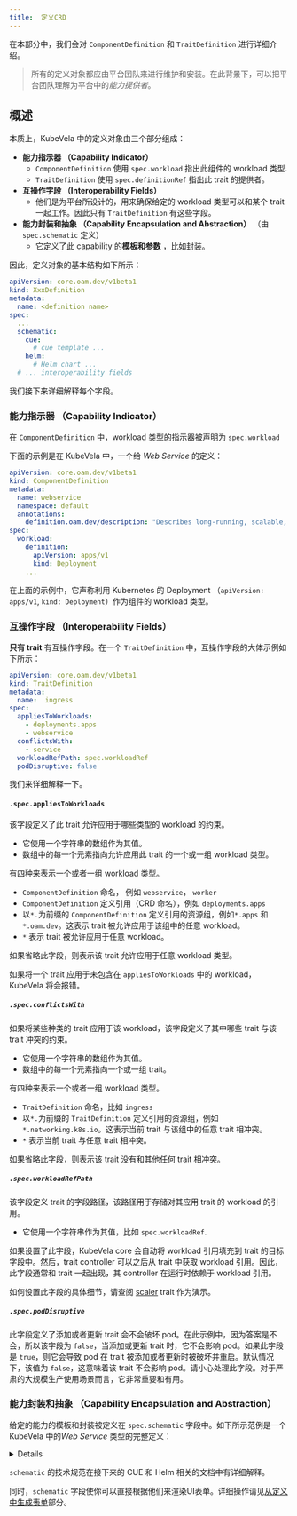 ```yaml
---
title:  定义CRD
---
```


在本部分中，我们会对 `ComponentDefinition` 和 `TraitDefinition` 进行详细介绍。

> 所有的定义对象都应由平台团队来进行维护和安装。在此背景下，可以把平台团队理解为平台中的*能力提供者*。

## 概述

本质上，KubeVela 中的定义对象由三个部分组成：

- **能力指示器 （Capability Indicator）**
  - `ComponentDefinition` 使用 `spec.workload` 指出此组件的 workload 类型.
  - `TraitDefinition` 使用 `spec.definitionRef` 指出此 trait 的提供者。
- **互操作字段 （Interoperability Fields）**
  - 他们是为平台所设计的，用来确保给定的 workload 类型可以和某个 trait 一起工作。因此只有 `TraitDefinition` 有这些字段。
- **能力封装和抽象 （Capability Encapsulation and Abstraction）** （由 `spec.schematic` 定义）
  - 它定义了此 capability 的**模板和参数** ，比如封装。

因此，定义对象的基本结构如下所示：

```yaml
apiVersion: core.oam.dev/v1beta1
kind: XxxDefinition
metadata:
  name: <definition name>
spec:
  ...
  schematic:
    cue:
      # cue template ...
    helm:
      # Helm chart ...
  # ... interoperability fields
```

我们接下来详细解释每个字段。

### 能力指示器 （Capability Indicator）

在 `ComponentDefinition` 中，workload 类型的指示器被声明为 `spec.workload`

下面的示例是在 KubeVela 中，一个给 *Web Service* 的定义：

```yaml
apiVersion: core.oam.dev/v1beta1
kind: ComponentDefinition
metadata:
  name: webservice
  namespace: default
  annotations:
    definition.oam.dev/description: "Describes long-running, scalable, containerized services that have a stable network endpoint to receive external network traffic from customers."
spec:
  workload:
    definition:
      apiVersion: apps/v1
      kind: Deployment
    ...        
```

在上面的示例中，它声称利用 Kubernetes 的 Deployment （`apiVersion: apps/v1`, `kind: Deployment`）作为组件的 workload 类型。

### 互操作字段 （Interoperability Fields）

**只有 trait** 有互操作字段。在一个 `TraitDefinition` 中，互操作字段的大体示例如下所示：

```yaml
apiVersion: core.oam.dev/v1beta1
kind: TraitDefinition
metadata:
  name:  ingress
spec:
  appliesToWorkloads: 
    - deployments.apps
    - webservice
  conflictsWith: 
    - service
  workloadRefPath: spec.workloadRef
  podDisruptive: false
```

我们来详细解释一下。

#### `.spec.appliesToWorkloads`

该字段定义了此 trait 允许应用于哪些类型的 workload 的约束。

- 它使用一个字符串的数组作为其值。
- 数组中的每一个元素指向允许应用此 trait 的一个或一组 workload 类型。

有四种来表示一个或者一组 workload 类型。

- `ComponentDefinition` 命名， 例如 `webservice`， `worker`
- `ComponentDefinition` 定义引用（CRD 命名），例如 `deployments.apps`
- 以`*.`为前缀的 `ComponentDefinition` 定义引用的资源组，例如`*.apps` 和 `*.oam.dev`。这表示 trait 被允许应用于该组中的任意 workload。
- `*` 表示 trait 被允许应用于任意 workload。

如果省略此字段，则表示该 trait 允许应用于任意 workload 类型。

如果将一个 trait 应用于未包含在 `appliesToWorkloads` 中的 workload，KubeVela 将会报错。

##### `.spec.conflictsWith`

如果将某些种类的 trait 应用于该 workload，该字段定义了其中哪些 trait 与该 trait 冲突的约束。

- 它使用一个字符串的数组作为其值。
- 数组中的每一个元素指向一个或一组 trait。

有四种来表示一个或者一组 workload 类型。

- `TraitDefinition` 命名，比如 `ingress`
- 以`*.`为前缀的 `TraitDefinition` 定义引用的资源组，例如`*.networking.k8s.io`。这表示当前 trait 与该组中的任意 trait 相冲突。
- `*` 表示当前 trait 与任意 trait 相冲突。

如果省略此字段，则表示该 trait 没有和其他任何 trait 相冲突。

##### `.spec.workloadRefPath`

该字段定义 trait 的字段路径，该路径用于存储对其应用 trait 的 workload 的引用。

- 它使用一个字符串作为其值，比如 `spec.workloadRef`.

如果设置了此字段，KubeVela core 会自动将 workload 引用填充到 trait 的目标字段中。然后，trait controller 可以之后从 trait 中获取 workload 引用。因此，此字段通常和 trait 一起出现，其 controller 在运行时依赖于 workload 引用。

如何设置此字段的具体细节，请查阅 [scaler](https://github.com/oam-dev/kubevela/blob/master/charts/vela-core/templates/defwithtemplate/manualscale.yaml) trait 作为演示。

##### `.spec.podDisruptive`

此字段定义了添加或者更新 trait 会不会破坏 pod。在此示例中，因为答案是不会，所以该字段为 `false`，当添加或更新 trait 时，它不会影响 pod。如果此字段是 `true`，则它会导致 pod 在 trait 被添加或者更新时被破坏并重启。默认情况下，该值为 `false`，这意味着该 trait 不会影响 pod。请小心处理此字段。对于严肃的大规模生产使用场景而言，它非常重要和有用。

### 能力封装和抽象 （Capability Encapsulation and Abstraction）

给定的能力的模板和封装被定义在 `spec.schematic` 字段中。如下所示范例是一个 KubeVela 中的*Web Service* 类型的完整定义：

<details>

```yaml
apiVersion: core.oam.dev/v1beta1
kind: ComponentDefinition
metadata:
  name: webservice
  namespace: default
  annotations:
    definition.oam.dev/description: "Describes long-running, scalable, containerized services that have a stable network endpoint to receive external network traffic from customers."
spec:
  workload:
    definition:
      apiVersion: apps/v1
      kind: Deployment
  schematic:
    cue:
      template: |
        output: {
            apiVersion: "apps/v1"
            kind:       "Deployment"
            spec: {
                selector: matchLabels: {
                    "app.oam.dev/component": context.name
                }
        
                template: {
                    metadata: labels: {
                        "app.oam.dev/component": context.name
                    }
        
                    spec: {
                        containers: [{
                            name:  context.name
                            image: parameter.image
        
                            if parameter["cmd"] != _|_ {
                                command: parameter.cmd
                            }
        
                            if parameter["env"] != _|_ {
                                env: parameter.env
                            }
        
                            if context["config"] != _|_ {
                                env: context.config
                            }
        
                            ports: [{
                                containerPort: parameter.port
                            }]
        
                            if parameter["cpu"] != _|_ {
                                resources: {
                                    limits:
                                        cpu: parameter.cpu
                                    requests:
                                        cpu: parameter.cpu
                                }
                            }
                        }]
                }
                }
            }
        }
        parameter: {
            // +usage=Which image would you like to use for your service
            // +short=i
            image: string
        
            // +usage=Commands to run in the container
            cmd?: [...string]
        
            // +usage=Which port do you want customer traffic sent to
            // +short=p
            port: *80 | int
            // +usage=Define arguments by using environment variables
            env?: [...{
                // +usage=Environment variable name
                name: string
                // +usage=The value of the environment variable
                value?: string
                // +usage=Specifies a source the value of this var should come from
                valueFrom?: {
                    // +usage=Selects a key of a secret in the pod's namespace
                    secretKeyRef: {
                        // +usage=The name of the secret in the pod's namespace to select from
                        name: string
                        // +usage=The key of the secret to select from. Must be a valid secret key
                        key: string
                    }
                }
            }]
            // +usage=Number of CPU units for the service, like `0.5` (0.5 CPU core), `1` (1 CPU core)
            cpu?: string
        }     
```

</details>

`schematic` 的技术规范在接下来的 CUE 和 Helm 相关的文档中有详细解释。

同时，`schematic` 字段使你可以直接根据他们来渲染UI表单。详细操作请见[从定义中生成表单](/docs/platform-engineers/openapi-v3-json-schema)部分。
